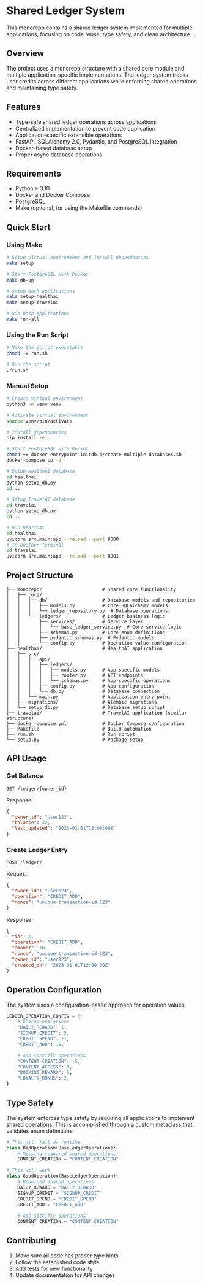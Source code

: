 # Shared Ledger System

This monorepo contains a shared ledger system implemented for multiple applications, focusing on code reuse, type safety, and clean architecture.

## Overview

The project uses a monorepo structure with a shared core module and multiple application-specific implementations. The ledger system tracks user credits across different applications while enforcing shared operations and maintaining type safety.

## Features

- Type-safe shared ledger operations across applications
- Centralized implementation to prevent code duplication
- Application-specific extensible operations
- FastAPI, SQLAlchemy 2.0, Pydantic, and PostgreSQL integration
- Docker-based database setup
- Proper async database operations

## Requirements

- Python ≥ 3.10
- Docker and Docker Compose
- PostgreSQL
- Make (optional, for using the Makefile commands)

## Quick Start

### Using Make

```bash
# Setup virtual environment and install dependencies
make setup

# Start PostgreSQL with Docker
make db-up

# Setup both applications
make setup-healthai
make setup-travelai

# Run both applications
make run-all
```

### Using the Run Script

```bash
# Make the script executable
chmod +x run.sh

# Run the script
./run.sh
```

### Manual Setup

```bash
# Create virtual environment
python3 -m venv venv

# Activate virtual environment
source venv/bin/activate

# Install dependencies
pip install -e .

# Start PostgreSQL with Docker
chmod +x docker-entrypoint-initdb.d/create-multiple-databases.sh
docker-compose up -d

# Setup HealthAI database
cd healthai
python setup_db.py
cd ..

# Setup TravelAI database
cd travelai
python setup_db.py
cd ..

# Run HealthAI
cd healthai
uvicorn src.main:app --reload --port 8000
# In another terminal
cd travelai
uvicorn src.main:app --reload --port 8001
```

## Project Structure

```
├── monorepo/                      # Shared core functionality
│   ├── core/
│   │   ├── db/                    # Database models and repositories
│   │   │   ├── models.py          # Core SQLAlchemy models
│   │   │   └── ledger_repository.py  # Database operations
│   │   └── ledgers/               # Ledger business logic
│   │       ├── services/          # Service layer
│   │       │   └── base_ledger_service.py  # Core service logic
│   │       ├── schemas.py         # Core enum definitions
│   │       ├── pydantic_schemas.py  # Pydantic models
│   │       └── config.py          # Operation value configuration
├── healthai/                      # HealthAI application
│   ├── src/
│   │   ├── api/
│   │   │   ├── ledgers/
│   │   │   │   ├── models.py      # App-specific models
│   │   │   │   ├── router.py      # API endpoints
│   │   │   │   └── schemas.py     # App-specific operations
│   │   │   ├── config.py          # App configuration
│   │   │   └── db.py              # Database connection
│   │   └── main.py                # Application entry point
│   ├── migrations/                # Alembic migrations
│   └── setup_db.py                # Database setup script
├── travelai/                      # TravelAI application (similar structure)
├── docker-compose.yml             # Docker Compose configuration
├── Makefile                       # Build automation
├── run.sh                         # Run script
└── setup.py                       # Package setup
```

## API Usage

### Get Balance

```http
GET /ledger/{owner_id}
```

Response:
```json
{
  "owner_id": "user123",
  "balance": 42,
  "last_updated": "2023-01-01T12:00:00Z"
}
```

### Create Ledger Entry

```http
POST /ledger/
```

Request:
```json
{
  "owner_id": "user123",
  "operation": "CREDIT_ADD",
  "nonce": "unique-transaction-id-123"
}
```

Response:
```json
{
  "id": 1,
  "operation": "CREDIT_ADD",
  "amount": 10,
  "nonce": "unique-transaction-id-123",
  "owner_id": "user123",
  "created_on": "2023-01-01T12:00:00Z"
}
```

## Operation Configuration

The system uses a configuration-based approach for operation values:

```python
LEDGER_OPERATION_CONFIG = {
    # Shared operations
    "DAILY_REWARD": 1,
    "SIGNUP_CREDIT": 3,
    "CREDIT_SPEND": -1,
    "CREDIT_ADD": 10,

    # App-specific operations
    "CONTENT_CREATION": -5,
    "CONTENT_ACCESS": 0,
    "BOOKING_REWARD": 5,
    "LOYALTY_BONUS": 2,
}
```

## Type Safety

The system enforces type safety by requiring all applications to implement shared operations. This is accomplished through a custom metaclass that validates enum definitions:

```python
# This will fail at runtime
class BadOperation(BaseLedgerOperation):
    # Missing required shared operations!
    CONTENT_CREATION = "CONTENT_CREATION"  

# This will work
class GoodOperation(BaseLedgerOperation):
    # Required shared operations
    DAILY_REWARD = "DAILY_REWARD"
    SIGNUP_CREDIT = "SIGNUP_CREDIT"
    CREDIT_SPEND = "CREDIT_SPEND"
    CREDIT_ADD = "CREDIT_ADD"
    
    # App-specific operations
    CONTENT_CREATION = "CONTENT_CREATION"
```

## Contributing

1. Make sure all code has proper type hints
2. Follow the established code style
3. Add tests for new functionality
4. Update documentation for API changes